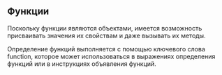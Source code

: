 ## Функции
Поскольку функции являются объектами, имеется возможность присваивать значения их свойствам и даже вызывать их методы.

Определение функций выполняется с помощью ключевого слова function, которое может использоваться в выражениях определения функций или в инструкциях объявления функций.